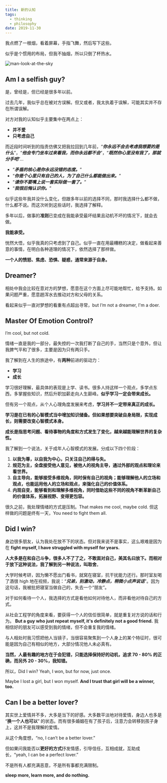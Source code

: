 ```yaml
---
title: 新的认知
tags:
  - thinking
  - philosophy
date: 2019-11-30
---
```


我点燃了一根烟，看着屏幕，手指飞舞，然后写下这些。

似乎是个惯用的布局，但我不抽烟，所以只倒了杯热水。

![man-look-at-the-sky](https://sherlockblaze.com/resources/img/myself/model-of-love.jpg)

## Am I a selfish guy?

是，曾经是，但已经是很多年以前。

过去几年，我似乎总在被对方误解。但又或者，我太执着于误解，可能其实并不存在所谓误解。

对方对我的认知似乎主要集中在两点上：

- **并不爱**
- **只考虑自己**

而近段时间听到的指责仿佛又把我拉回到几年前，“***你永远不会去考虑我想要的是什么***”，“***他会专门坐车过来看我，而你永远都不会***”，“***既然你心里没有我了，那就分手吧***”…

- “***矛盾的核心是你永远没错的态度。***”
- “***你是个心里只有自己的人，为了自己什么都能做出来。***”
- “***请你不要嘴上说一套实际做一套了。***”
- “***我很后悔认识你。***”

似乎这些年我并没什么变化，但跟多年以前的选择不同，那时我选择什么都不做，什么都不说。而这次听到这些话时，我选择了解释。

多年以后，做事的**准则**已变成在我能承受最坏结果且动机不坏的情况下，就会去做。

**我能承受。**

恍然大悟，似乎我真的只考虑到了自己。似乎一直在用最糟糕的决定，做看起来善意的事情，在明白各种道理的情况下，依然选择了那样做。

**一个人的愤怒、焦虑、恐惧、疑惑，通常来源于自身。**

## Dreamer?

相处中我会比较在意对方的梦想，愿意在这个方面上尽可能地帮忙，给予支持。如果问题严重，愿意趟浑水去推动对方和父母的关系。

看起来似乎一直对梦想的看重有点超出寻常，but I’m not a dreamer, I'm a doer.

## Master Of Emotion Control?

I’m cool, but not cold.

情绪一直是我的一部分，最失控的一次我打断了自己的手，当然只是个意外，但让我脾气平和了很多，主要是因为只有两只手。

我了解到在人生的旅途中，有**两种**前进的驱动力：

- **学习**
- **成长**

学习很好理解，最具体的表现是上学、读书。很多人持这样一个观点，多学点东西，多掌握些知识，然后升职加薪走向人生巅峰。**似乎学习一定会带来成长。**

但有另一个观点，从个人心理角度发展来考虑，**学习并不一定带来真正的成长。**

**学习是在已有的心智模式当中增加知识储备。但如果想要突破自身局限，实现成长，则需要改变心智模式本身。**

**成长是指思考问题、看待事物的角度和方式发生了变化，越来越能理解世界的复杂性。**

我了解到一个说法，关于成年人心智模式的发展。分成以下四个阶段：

1. **以我为尊，以自我为中心，只关注自己的得与失。**
2. **规范为主，全盘接受他人意见，被他人的视角主导，通过外部的观点和理论来看世界。**
3. **自主导向，能够接受多维视角，同时保有自己的视角；能够理解他人的立场和观点，也能运用他人的立场和观点，来强化自己的价值体系。**
4. **内观自变，能够看到和理解多维视角，同时借助这些不同的视角不断革新自己的价值体系，拓展视野、变得更包容。**

很久之前，我处理情绪的方式是压制。That makes me cool, maybe cold. 但这样做的问题是终有一天，You need to fight them all.

## Did I win?

身边很多朋友，认为我处在放不下的状态。但对我来说不是事实，这么艰难是因为在 **fight myself, I have struggled with myself for years.**

**人大多是在和自己斗争，很多人不了了之，不敢面对自己，美其名曰放下。**而相对于放下这种说法，我了解到另一种说法，叫**取舍**。

大学时候考研，因为懒不愿出门看书，就窝在寝室，抗干扰能力还行。那时室友喝了酒很 high 地在视频，我说：“***兄弟，别激动，冷静点，稍微小点声说话***”。因为这句话，我被批把寝室当做自己的，失去一个“朋友”。

对于如何看待一个人，我选择的方式是看他如何对待他人，而非看他对待自己的方式。

从社会工程学的角度来看，要获得一个人的信任很简单，就是重复对方说的话和行为。 **But a guy who just repeat myself, it's definitely not a good friend.** 我相信好的朋友可以感受到我的情绪，但不会重复我的情绪。

与人相处时我习惯把他人当镜子，当很容易聚焦到一个人身上的某个特征时，很可能是因为自己有相似的地方，大部分情况他人未必真有。

**当然，人最有趣的地方在于会犯错，只能选择保持好的动机，追求 70 - 80% 的正确，而另外 20 - 30%，我知错。**

所以，Did I win? Yeah, I won, but for now, just once.

Maybe I lost a girl, but I won myself. **And I trust that girl will be a winner, too.**

## Can I be a better lover?

其实世上爱情并不多，大多是当下的好感。大多数平淡地对待爱情，身边人也多是 “**换一个人也可以**” 的状态。而有很多婚姻在有了孩子后，注意力会转移到孩子身上，这并不是我理解的爱情。

从这个角度想，“no, I can’t be a better lover.”

但如果问我能否以**更好的方式**抒发情感，引导信任，互相成就，互助成长，“yeah, I can be a perfect lover.”

不是所有人都充满恶意，不是所有事都充满限制。

**sleep more, learn more, and do nothing.**